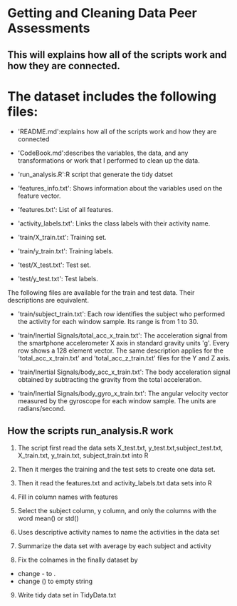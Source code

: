 Getting and Cleaning Data Peer Assessments
=======================

This will explains how all of the scripts work and how they are connected.
--------------------------------------------------------------------------

The dataset includes the following files:
=========================================

- 'README.md':explains how all of the scripts work and how they are connected

- 'CodeBook.md':describes the variables, the data, and any transformations or work that I performed to clean up the data.

- 'run_analysis.R':R script that generate the tidy datset

- 'features_info.txt': Shows information about the variables used on the feature vector.

- 'features.txt': List of all features.

- 'activity_labels.txt': Links the class labels with their activity name.

- 'train/X_train.txt': Training set.

- 'train/y_train.txt': Training labels.

- 'test/X_test.txt': Test set.

- 'test/y_test.txt': Test labels.

The following files are available for the train and test data. Their descriptions are equivalent. 

- 'train/subject_train.txt': Each row identifies the subject who performed the activity for each window sample. 
Its range is from 1 to 30. 

- 'train/Inertial Signals/total_acc_x_train.txt': The acceleration signal from the smartphone accelerometer 
X axis in standard gravity units 'g'. Every row shows a 128 element vector. 
The same description applies for the 'total_acc_x_train.txt' and 'total_acc_z_train.txt' files for the Y and Z axis. 

- 'train/Inertial Signals/body_acc_x_train.txt': The body acceleration signal obtained by subtracting 
the gravity from the total acceleration. 

- 'train/Inertial Signals/body_gyro_x_train.txt': The angular velocity vector measured by the 
gyroscope for each window sample. The units are radians/second. 

How the scripts run_analysis.R work
--------------------------------------
1. The script first read the data sets X_test.txt, y_test.txt,subject_test.txt,
X_train.txt, y_train.txt, subject_train.txt into R

2. Then it merges the training and the test sets to create one data set.

3. Then it read the features.txt and activity_labels.txt data sets into R

4. Fill in column names with features

5. Select the subject column, y column, and only the columns with the word mean() or std()

6. Uses descriptive activity names to name the activities in the data set

7. Summarize the data set with average by each subject and activity

8. Fix the colnames in the finally dataset by 
* change - to .
* change () to empty string

9. Write tidy data set in TidyData.txt


